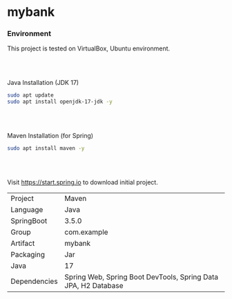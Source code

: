 # mybank

<h3>Environment</h3>

This project is tested on VirtualBox, Ubuntu environment.

<br><br>

Java Installation (JDK 17)
```bash
sudo apt update
sudo apt install openjdk-17-jdk -y
```

<br><br>

Maven Installation (for Spring)
```bash
sudo apt install maven -y
```

<br><br>

Visit   https://start.spring.io   to download initial project.
<table>
<tr><td>Project</td><td>Maven</td></tr>
<tr><td>Language</td><td>Java</td></tr>
<tr><td>SpringBoot</td><td>3.5.0</td></tr>
<tr><td>Group</td><td>com.example</td></tr>
<tr><td>Artifact</td><td>mybank</td></tr>
<tr><td>Packaging</td><td>Jar</td></tr>
<tr><td>Java</td><td>17</td></tr>
<tr><td>Dependencies</td><td>Spring Web, Spring Boot DevTools, Spring Data JPA, H2 Database</td></tr>
</table>
